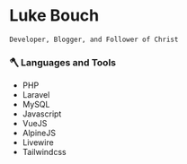 # Luke Bouch
`Developer, Blogger, and Follower of Christ`

### 🪓 Languages and Tools
- PHP
- Laravel
- MySQL
- Javascript
- VueJS
- AlpineJS
- Livewire
- Tailwindcss
